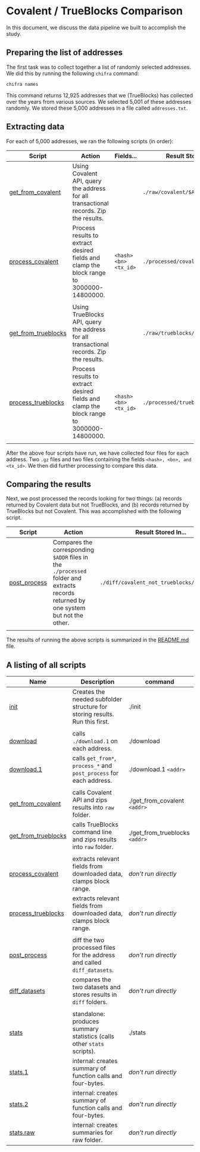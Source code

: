 # Covalent / TrueBlocks Comparison

In this document, we discuss the data pipeline we built to accomplish the study.

## Preparing the list of addresses

The first task was to collect together a list of randomly selected addresses. We did this by running the following `chifra` command:

```
chifra names
```

This command returns 12,925 addresses that we (TrueBlocks) has collected over the years from various sources. We selected 5,001 of these addresses randomly. We stored these 5,000 addresses in a file called `addresses.txt`.

## Extracting data

For each of 5,000 addresses, we ran the following scripts (in order):

| Script                                       | Action                                                                                   | Fields...             | Result Stored In...                |
| -------------------------------------------- | ---------------------------------------------------------------------------------------- | --------------------- | ---------------------------------- |
| [get_from_covalent](./get_from_covalent)     | Using Covalent API, query the address for all transactional records. Zip the results.    |                       | `./raw/covalent/$ADDR.json.gz`     |
| [process_covalent](./process_covalent)       | Process results to extract desired fields and clamp the block range to 3000000-14800000. | `<hash> <bn> <tx_id>` | `./processed/covalent/$ADDR.txt`   |
|                                              |                                                                                          |                       |                                    |
| [get_from_trueblocks](./get_from_trueblocks) | Using TrueBlocks API, query the address for all transactional records. Zip the results.  |                       | `./raw/trueblocks/$ADDR.txt.gz`    |
| [process_trueblocks](./process_trueblocks)   | Process results to extract desired fields and clamp the block range to 3000000-14800000. | `<hash> <bn> <tx_id>` | `./processed/trueblocks/$ADDR.txt` |
|                                              |                                                                                          |                       |

After the above four scripts have run, we have collected four files for each address. Two `.gz` files and two files containing the fields `<hash>, <bn>, and <tx_id>`. We then did further processing to compare this data.

## Comparing the results

Next, we post processed the records looking for two things: (a) records returned by Covalent data but not TrueBlocks, and (b) records returned by TrueBlocks but not Covalent. This was accomplished with the following script.

| Script                         | Action                                                                                                                              | Result Stored In...                        |
| ------------------------------ | ----------------------------------------------------------------------------------------------------------------------------------- | ------------------------------------------ |
| [post_process](./post_process) | Compares the corresponding `$ADDR` files in the `./processed` folder and extracts records returned by one system but not the other. | `./diff/covalent_not_trueblocks/$ADDR.txt` |
|                                |                                                                                                                                     |                                            |

The results of running the above scripts is summarized in the [README.md](./README.md) file.

## A listing of all scripts

| Name                                                                                                                | Description                                                                 | command                        |
| ------------------------------------------------------------------------------------------------------------------- | --------------------------------------------------------------------------- | ------------------------------ |
| [init](https://github.com/TrueBlocks/tokenomics/blob/main/explorations/covalent/init)                               | Creates the needed subfolder structure for storing results. Run this first. | ./init                         |
|                                                                                                                     |                                                                             |                                |
| [download](https://github.com/TrueBlocks/tokenomics/blob/main/explorations/covalent/download)                       | calls `./download.1` on each address.                                       | ./download                     |
| [download.1](https://github.com/TrueBlocks/tokenomics/blob/main/explorations/covalent/download.1)                   | calls `get_from*`, `process_*` and `post_process` for each address.         | ./download.1 `<addr>`          |
|                                                                                                                     |                                                                             |                                |
| [get_from_covalent](https://github.com/TrueBlocks/tokenomics/blob/main/explorations/covalent/get_from_covalent)     | calls Covalent API and zips results into `raw` folder.                      | ./get_from_covalent `<addr>`   |
| [get_from_trueblocks](https://github.com/TrueBlocks/tokenomics/blob/main/explorations/covalent/get_from_trueblocks) | calls TrueBlocks command line and zips results into `raw` folder.           | ./get_from_trueblocks `<addr>` |
|                                                                                                                     |                                                                             |                                |
| [process_covalent](https://github.com/TrueBlocks/tokenomics/blob/main/explorations/covalent/process_covalent)       | extracts relevant fields from downloaded data, clamps block range.          | *don't run directly*           |
| [process_trueblocks](https://github.com/TrueBlocks/tokenomics/blob/main/explorations/covalent/process_trueblocks)   | extracts relevant fields from downloaded data, clamps block range.          | *don't run directly*           |
|                                                                                                                     |                                                                             |                                |
| [post_process](https://github.com/TrueBlocks/tokenomics/blob/main/explorations/covalent/post_process)               | diff the two processed files for the address and called `diff_datasets`.    | *don't run directly*           |
| [diff_datasets](https://github.com/TrueBlocks/tokenomics/blob/main/explorations/covalent/diff_datasets)             | compares the two datasets and stores results in `diff` folders.             | *don't run directly*           |
|                                                                                                                     |                                                                             |                                |
| [stats](https://github.com/TrueBlocks/tokenomics/blob/main/explorations/covalent/stats)                             | standalone: produces summary statistics (calls other `stats` scripts).      | ./stats                        |
| [stats.1](https://github.com/TrueBlocks/tokenomics/blob/main/explorations/covalent/stats.1)                         | internal: creates summary of function calls and four-bytes.                 | *don't run directly*           |
| [stats.2](https://github.com/TrueBlocks/tokenomics/blob/main/explorations/covalent/stats.2)                         | internal: creates summary of function calls and four-bytes.                 | *don't run directly*           |
| [stats.raw](https://github.com/TrueBlocks/tokenomics/blob/main/explorations/covalent/stats.raw)                     | internal: creates summaries for raw folder.                                 | *don't run directly*           |
